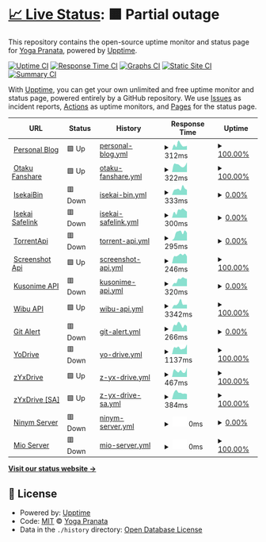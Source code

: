 # [📈 Live Status](https://zYxDevs.github.io/status): <!--live status--> **🟧 Partial outage**

This repository contains the open-source uptime monitor and status page for [Yoga Pranata](https://www.otakufanshare.eu.org), powered by [Upptime](https://github.com/upptime/upptime).

[![Uptime CI](https://github.com/zYxDevs/status/workflows/Uptime%20CI/badge.svg)](https://github.com/zYxDevs/status/actions?query=workflow%3A%22Uptime+CI%22)
[![Response Time CI](https://github.com/zYxDevs/status/workflows/Response%20Time%20CI/badge.svg)](https://github.com/zYxDevs/status/actions?query=workflow%3A%22Response+Time+CI%22)
[![Graphs CI](https://github.com/zYxDevs/status/workflows/Graphs%20CI/badge.svg)](https://github.com/zYxDevs/status/actions?query=workflow%3A%22Graphs+CI%22)
[![Static Site CI](https://github.com/zYxDevs/status/workflows/Static%20Site%20CI/badge.svg)](https://github.com/zYxDevs/status/actions?query=workflow%3A%22Static+Site+CI%22)
[![Summary CI](https://github.com/zYxDevs/status/workflows/Summary%20CI/badge.svg)](https://github.com/zYxDevs/status/actions?query=workflow%3A%22Summary+CI%22)

With [Upptime](https://upptime.js.org), you can get your own unlimited and free uptime monitor and status page, powered entirely by a GitHub repository. We use [Issues](https://github.com/zYxDevs/status/issues) as incident reports, [Actions](https://github.com/zYxDevs/status/actions) as uptime monitors, and [Pages](https://zYxDevs.github.io/status) for the status page.

<!--start: status pages-->
<!-- This summary is generated by Upptime (https://github.com/upptime/upptime) -->
<!-- Do not edit this manually, your changes will be overwritten -->
<!-- prettier-ignore -->
| URL | Status | History | Response Time | Uptime |
| --- | ------ | ------- | ------------- | ------ |
| <img alt="" src="https://favicons.githubusercontent.com/www.isekai.eu.org" height="13"> [Personal Blog](https://www.isekai.eu.org) | 🟩 Up | [personal-blog.yml](https://github.com/zYxDevs/status/commits/HEAD/history/personal-blog.yml) | <details><summary><img alt="Response time graph" src="./graphs/personal-blog/response-time-week.png" height="20"> 312ms</summary><br><a href="https://status.isekai.eu.org/history/personal-blog"><img alt="Response time 294" src="https://img.shields.io/endpoint?url=https%3A%2F%2Fraw.githubusercontent.com%2FzYxDevs%2Fstatus%2FHEAD%2Fapi%2Fpersonal-blog%2Fresponse-time.json"></a><br><a href="https://status.isekai.eu.org/history/personal-blog"><img alt="24-hour response time 205" src="https://img.shields.io/endpoint?url=https%3A%2F%2Fraw.githubusercontent.com%2FzYxDevs%2Fstatus%2FHEAD%2Fapi%2Fpersonal-blog%2Fresponse-time-day.json"></a><br><a href="https://status.isekai.eu.org/history/personal-blog"><img alt="7-day response time 312" src="https://img.shields.io/endpoint?url=https%3A%2F%2Fraw.githubusercontent.com%2FzYxDevs%2Fstatus%2FHEAD%2Fapi%2Fpersonal-blog%2Fresponse-time-week.json"></a><br><a href="https://status.isekai.eu.org/history/personal-blog"><img alt="30-day response time 291" src="https://img.shields.io/endpoint?url=https%3A%2F%2Fraw.githubusercontent.com%2FzYxDevs%2Fstatus%2FHEAD%2Fapi%2Fpersonal-blog%2Fresponse-time-month.json"></a><br><a href="https://status.isekai.eu.org/history/personal-blog"><img alt="1-year response time 294" src="https://img.shields.io/endpoint?url=https%3A%2F%2Fraw.githubusercontent.com%2FzYxDevs%2Fstatus%2FHEAD%2Fapi%2Fpersonal-blog%2Fresponse-time-year.json"></a></details> | <details><summary><a href="https://status.isekai.eu.org/history/personal-blog">100.00%</a></summary><a href="https://status.isekai.eu.org/history/personal-blog"><img alt="All-time uptime 99.99%" src="https://img.shields.io/endpoint?url=https%3A%2F%2Fraw.githubusercontent.com%2FzYxDevs%2Fstatus%2FHEAD%2Fapi%2Fpersonal-blog%2Fuptime.json"></a><br><a href="https://status.isekai.eu.org/history/personal-blog"><img alt="24-hour uptime 100.00%" src="https://img.shields.io/endpoint?url=https%3A%2F%2Fraw.githubusercontent.com%2FzYxDevs%2Fstatus%2FHEAD%2Fapi%2Fpersonal-blog%2Fuptime-day.json"></a><br><a href="https://status.isekai.eu.org/history/personal-blog"><img alt="7-day uptime 100.00%" src="https://img.shields.io/endpoint?url=https%3A%2F%2Fraw.githubusercontent.com%2FzYxDevs%2Fstatus%2FHEAD%2Fapi%2Fpersonal-blog%2Fuptime-week.json"></a><br><a href="https://status.isekai.eu.org/history/personal-blog"><img alt="30-day uptime 100.00%" src="https://img.shields.io/endpoint?url=https%3A%2F%2Fraw.githubusercontent.com%2FzYxDevs%2Fstatus%2FHEAD%2Fapi%2Fpersonal-blog%2Fuptime-month.json"></a><br><a href="https://status.isekai.eu.org/history/personal-blog"><img alt="1-year uptime 99.99%" src="https://img.shields.io/endpoint?url=https%3A%2F%2Fraw.githubusercontent.com%2FzYxDevs%2Fstatus%2FHEAD%2Fapi%2Fpersonal-blog%2Fuptime-year.json"></a></details>
| <img alt="" src="https://favicons.githubusercontent.com/www.otakufanshare.eu.org" height="13"> [Otaku Fanshare](https://www.otakufanshare.eu.org) | 🟩 Up | [otaku-fanshare.yml](https://github.com/zYxDevs/status/commits/HEAD/history/otaku-fanshare.yml) | <details><summary><img alt="Response time graph" src="./graphs/otaku-fanshare/response-time-week.png" height="20"> 322ms</summary><br><a href="https://status.isekai.eu.org/history/otaku-fanshare"><img alt="Response time 333" src="https://img.shields.io/endpoint?url=https%3A%2F%2Fraw.githubusercontent.com%2FzYxDevs%2Fstatus%2FHEAD%2Fapi%2Fotaku-fanshare%2Fresponse-time.json"></a><br><a href="https://status.isekai.eu.org/history/otaku-fanshare"><img alt="24-hour response time 393" src="https://img.shields.io/endpoint?url=https%3A%2F%2Fraw.githubusercontent.com%2FzYxDevs%2Fstatus%2FHEAD%2Fapi%2Fotaku-fanshare%2Fresponse-time-day.json"></a><br><a href="https://status.isekai.eu.org/history/otaku-fanshare"><img alt="7-day response time 322" src="https://img.shields.io/endpoint?url=https%3A%2F%2Fraw.githubusercontent.com%2FzYxDevs%2Fstatus%2FHEAD%2Fapi%2Fotaku-fanshare%2Fresponse-time-week.json"></a><br><a href="https://status.isekai.eu.org/history/otaku-fanshare"><img alt="30-day response time 331" src="https://img.shields.io/endpoint?url=https%3A%2F%2Fraw.githubusercontent.com%2FzYxDevs%2Fstatus%2FHEAD%2Fapi%2Fotaku-fanshare%2Fresponse-time-month.json"></a><br><a href="https://status.isekai.eu.org/history/otaku-fanshare"><img alt="1-year response time 333" src="https://img.shields.io/endpoint?url=https%3A%2F%2Fraw.githubusercontent.com%2FzYxDevs%2Fstatus%2FHEAD%2Fapi%2Fotaku-fanshare%2Fresponse-time-year.json"></a></details> | <details><summary><a href="https://status.isekai.eu.org/history/otaku-fanshare">100.00%</a></summary><a href="https://status.isekai.eu.org/history/otaku-fanshare"><img alt="All-time uptime 99.98%" src="https://img.shields.io/endpoint?url=https%3A%2F%2Fraw.githubusercontent.com%2FzYxDevs%2Fstatus%2FHEAD%2Fapi%2Fotaku-fanshare%2Fuptime.json"></a><br><a href="https://status.isekai.eu.org/history/otaku-fanshare"><img alt="24-hour uptime 100.00%" src="https://img.shields.io/endpoint?url=https%3A%2F%2Fraw.githubusercontent.com%2FzYxDevs%2Fstatus%2FHEAD%2Fapi%2Fotaku-fanshare%2Fuptime-day.json"></a><br><a href="https://status.isekai.eu.org/history/otaku-fanshare"><img alt="7-day uptime 100.00%" src="https://img.shields.io/endpoint?url=https%3A%2F%2Fraw.githubusercontent.com%2FzYxDevs%2Fstatus%2FHEAD%2Fapi%2Fotaku-fanshare%2Fuptime-week.json"></a><br><a href="https://status.isekai.eu.org/history/otaku-fanshare"><img alt="30-day uptime 100.00%" src="https://img.shields.io/endpoint?url=https%3A%2F%2Fraw.githubusercontent.com%2FzYxDevs%2Fstatus%2FHEAD%2Fapi%2Fotaku-fanshare%2Fuptime-month.json"></a><br><a href="https://status.isekai.eu.org/history/otaku-fanshare"><img alt="1-year uptime 99.98%" src="https://img.shields.io/endpoint?url=https%3A%2F%2Fraw.githubusercontent.com%2FzYxDevs%2Fstatus%2FHEAD%2Fapi%2Fotaku-fanshare%2Fuptime-year.json"></a></details>
| <img alt="" src="https://favicons.githubusercontent.com/paste.isekai.eu.org" height="13"> [IsekaiBin](https://paste.isekai.eu.org) | 🟥 Down | [isekai-bin.yml](https://github.com/zYxDevs/status/commits/HEAD/history/isekai-bin.yml) | <details><summary><img alt="Response time graph" src="./graphs/isekai-bin/response-time-week.png" height="20"> 333ms</summary><br><a href="https://status.isekai.eu.org/history/isekai-bin"><img alt="Response time 499" src="https://img.shields.io/endpoint?url=https%3A%2F%2Fraw.githubusercontent.com%2FzYxDevs%2Fstatus%2FHEAD%2Fapi%2Fisekai-bin%2Fresponse-time.json"></a><br><a href="https://status.isekai.eu.org/history/isekai-bin"><img alt="24-hour response time 477" src="https://img.shields.io/endpoint?url=https%3A%2F%2Fraw.githubusercontent.com%2FzYxDevs%2Fstatus%2FHEAD%2Fapi%2Fisekai-bin%2Fresponse-time-day.json"></a><br><a href="https://status.isekai.eu.org/history/isekai-bin"><img alt="7-day response time 333" src="https://img.shields.io/endpoint?url=https%3A%2F%2Fraw.githubusercontent.com%2FzYxDevs%2Fstatus%2FHEAD%2Fapi%2Fisekai-bin%2Fresponse-time-week.json"></a><br><a href="https://status.isekai.eu.org/history/isekai-bin"><img alt="30-day response time 486" src="https://img.shields.io/endpoint?url=https%3A%2F%2Fraw.githubusercontent.com%2FzYxDevs%2Fstatus%2FHEAD%2Fapi%2Fisekai-bin%2Fresponse-time-month.json"></a><br><a href="https://status.isekai.eu.org/history/isekai-bin"><img alt="1-year response time 499" src="https://img.shields.io/endpoint?url=https%3A%2F%2Fraw.githubusercontent.com%2FzYxDevs%2Fstatus%2FHEAD%2Fapi%2Fisekai-bin%2Fresponse-time-year.json"></a></details> | <details><summary><a href="https://status.isekai.eu.org/history/isekai-bin">0.00%</a></summary><a href="https://status.isekai.eu.org/history/isekai-bin"><img alt="All-time uptime 88.94%" src="https://img.shields.io/endpoint?url=https%3A%2F%2Fraw.githubusercontent.com%2FzYxDevs%2Fstatus%2FHEAD%2Fapi%2Fisekai-bin%2Fuptime.json"></a><br><a href="https://status.isekai.eu.org/history/isekai-bin"><img alt="24-hour uptime 0.00%" src="https://img.shields.io/endpoint?url=https%3A%2F%2Fraw.githubusercontent.com%2FzYxDevs%2Fstatus%2FHEAD%2Fapi%2Fisekai-bin%2Fuptime-day.json"></a><br><a href="https://status.isekai.eu.org/history/isekai-bin"><img alt="7-day uptime 0.00%" src="https://img.shields.io/endpoint?url=https%3A%2F%2Fraw.githubusercontent.com%2FzYxDevs%2Fstatus%2FHEAD%2Fapi%2Fisekai-bin%2Fuptime-week.json"></a><br><a href="https://status.isekai.eu.org/history/isekai-bin"><img alt="30-day uptime 60.94%" src="https://img.shields.io/endpoint?url=https%3A%2F%2Fraw.githubusercontent.com%2FzYxDevs%2Fstatus%2FHEAD%2Fapi%2Fisekai-bin%2Fuptime-month.json"></a><br><a href="https://status.isekai.eu.org/history/isekai-bin"><img alt="1-year uptime 88.94%" src="https://img.shields.io/endpoint?url=https%3A%2F%2Fraw.githubusercontent.com%2FzYxDevs%2Fstatus%2FHEAD%2Fapi%2Fisekai-bin%2Fuptime-year.json"></a></details>
| <img alt="" src="https://favicons.githubusercontent.com/safe.isekai.eu.org" height="13"> [Isekai Safelink](https://safe.isekai.eu.org) | 🟥 Down | [isekai-safelink.yml](https://github.com/zYxDevs/status/commits/HEAD/history/isekai-safelink.yml) | <details><summary><img alt="Response time graph" src="./graphs/isekai-safelink/response-time-week.png" height="20"> 300ms</summary><br><a href="https://status.isekai.eu.org/history/isekai-safelink"><img alt="Response time 571" src="https://img.shields.io/endpoint?url=https%3A%2F%2Fraw.githubusercontent.com%2FzYxDevs%2Fstatus%2FHEAD%2Fapi%2Fisekai-safelink%2Fresponse-time.json"></a><br><a href="https://status.isekai.eu.org/history/isekai-safelink"><img alt="24-hour response time 425" src="https://img.shields.io/endpoint?url=https%3A%2F%2Fraw.githubusercontent.com%2FzYxDevs%2Fstatus%2FHEAD%2Fapi%2Fisekai-safelink%2Fresponse-time-day.json"></a><br><a href="https://status.isekai.eu.org/history/isekai-safelink"><img alt="7-day response time 300" src="https://img.shields.io/endpoint?url=https%3A%2F%2Fraw.githubusercontent.com%2FzYxDevs%2Fstatus%2FHEAD%2Fapi%2Fisekai-safelink%2Fresponse-time-week.json"></a><br><a href="https://status.isekai.eu.org/history/isekai-safelink"><img alt="30-day response time 466" src="https://img.shields.io/endpoint?url=https%3A%2F%2Fraw.githubusercontent.com%2FzYxDevs%2Fstatus%2FHEAD%2Fapi%2Fisekai-safelink%2Fresponse-time-month.json"></a><br><a href="https://status.isekai.eu.org/history/isekai-safelink"><img alt="1-year response time 571" src="https://img.shields.io/endpoint?url=https%3A%2F%2Fraw.githubusercontent.com%2FzYxDevs%2Fstatus%2FHEAD%2Fapi%2Fisekai-safelink%2Fresponse-time-year.json"></a></details> | <details><summary><a href="https://status.isekai.eu.org/history/isekai-safelink">0.00%</a></summary><a href="https://status.isekai.eu.org/history/isekai-safelink"><img alt="All-time uptime 89.69%" src="https://img.shields.io/endpoint?url=https%3A%2F%2Fraw.githubusercontent.com%2FzYxDevs%2Fstatus%2FHEAD%2Fapi%2Fisekai-safelink%2Fuptime.json"></a><br><a href="https://status.isekai.eu.org/history/isekai-safelink"><img alt="24-hour uptime 0.00%" src="https://img.shields.io/endpoint?url=https%3A%2F%2Fraw.githubusercontent.com%2FzYxDevs%2Fstatus%2FHEAD%2Fapi%2Fisekai-safelink%2Fuptime-day.json"></a><br><a href="https://status.isekai.eu.org/history/isekai-safelink"><img alt="7-day uptime 0.00%" src="https://img.shields.io/endpoint?url=https%3A%2F%2Fraw.githubusercontent.com%2FzYxDevs%2Fstatus%2FHEAD%2Fapi%2Fisekai-safelink%2Fuptime-week.json"></a><br><a href="https://status.isekai.eu.org/history/isekai-safelink"><img alt="30-day uptime 60.94%" src="https://img.shields.io/endpoint?url=https%3A%2F%2Fraw.githubusercontent.com%2FzYxDevs%2Fstatus%2FHEAD%2Fapi%2Fisekai-safelink%2Fuptime-month.json"></a><br><a href="https://status.isekai.eu.org/history/isekai-safelink"><img alt="1-year uptime 89.69%" src="https://img.shields.io/endpoint?url=https%3A%2F%2Fraw.githubusercontent.com%2FzYxDevs%2Fstatus%2FHEAD%2Fapi%2Fisekai-safelink%2Fuptime-year.json"></a></details>
| <img alt="" src="https://favicons.githubusercontent.com/torapi.isekai.eu.org" height="13"> [TorrentApi](https://torapi.isekai.eu.org) | 🟥 Down | [torrent-api.yml](https://github.com/zYxDevs/status/commits/HEAD/history/torrent-api.yml) | <details><summary><img alt="Response time graph" src="./graphs/torrent-api/response-time-week.png" height="20"> 295ms</summary><br><a href="https://status.isekai.eu.org/history/torrent-api"><img alt="Response time 1490" src="https://img.shields.io/endpoint?url=https%3A%2F%2Fraw.githubusercontent.com%2FzYxDevs%2Fstatus%2FHEAD%2Fapi%2Ftorrent-api%2Fresponse-time.json"></a><br><a href="https://status.isekai.eu.org/history/torrent-api"><img alt="24-hour response time 266" src="https://img.shields.io/endpoint?url=https%3A%2F%2Fraw.githubusercontent.com%2FzYxDevs%2Fstatus%2FHEAD%2Fapi%2Ftorrent-api%2Fresponse-time-day.json"></a><br><a href="https://status.isekai.eu.org/history/torrent-api"><img alt="7-day response time 295" src="https://img.shields.io/endpoint?url=https%3A%2F%2Fraw.githubusercontent.com%2FzYxDevs%2Fstatus%2FHEAD%2Fapi%2Ftorrent-api%2Fresponse-time-week.json"></a><br><a href="https://status.isekai.eu.org/history/torrent-api"><img alt="30-day response time 1220" src="https://img.shields.io/endpoint?url=https%3A%2F%2Fraw.githubusercontent.com%2FzYxDevs%2Fstatus%2FHEAD%2Fapi%2Ftorrent-api%2Fresponse-time-month.json"></a><br><a href="https://status.isekai.eu.org/history/torrent-api"><img alt="1-year response time 1490" src="https://img.shields.io/endpoint?url=https%3A%2F%2Fraw.githubusercontent.com%2FzYxDevs%2Fstatus%2FHEAD%2Fapi%2Ftorrent-api%2Fresponse-time-year.json"></a></details> | <details><summary><a href="https://status.isekai.eu.org/history/torrent-api">0.00%</a></summary><a href="https://status.isekai.eu.org/history/torrent-api"><img alt="All-time uptime 88.79%" src="https://img.shields.io/endpoint?url=https%3A%2F%2Fraw.githubusercontent.com%2FzYxDevs%2Fstatus%2FHEAD%2Fapi%2Ftorrent-api%2Fuptime.json"></a><br><a href="https://status.isekai.eu.org/history/torrent-api"><img alt="24-hour uptime 0.00%" src="https://img.shields.io/endpoint?url=https%3A%2F%2Fraw.githubusercontent.com%2FzYxDevs%2Fstatus%2FHEAD%2Fapi%2Ftorrent-api%2Fuptime-day.json"></a><br><a href="https://status.isekai.eu.org/history/torrent-api"><img alt="7-day uptime 0.00%" src="https://img.shields.io/endpoint?url=https%3A%2F%2Fraw.githubusercontent.com%2FzYxDevs%2Fstatus%2FHEAD%2Fapi%2Ftorrent-api%2Fuptime-week.json"></a><br><a href="https://status.isekai.eu.org/history/torrent-api"><img alt="30-day uptime 60.90%" src="https://img.shields.io/endpoint?url=https%3A%2F%2Fraw.githubusercontent.com%2FzYxDevs%2Fstatus%2FHEAD%2Fapi%2Ftorrent-api%2Fuptime-month.json"></a><br><a href="https://status.isekai.eu.org/history/torrent-api"><img alt="1-year uptime 88.79%" src="https://img.shields.io/endpoint?url=https%3A%2F%2Fraw.githubusercontent.com%2FzYxDevs%2Fstatus%2FHEAD%2Fapi%2Ftorrent-api%2Fuptime-year.json"></a></details>
| <img alt="" src="https://favicons.githubusercontent.com/webshot.otakufanshare.eu.org" height="13"> [Screenshot Api](https://webshot.otakufanshare.eu.org) | 🟩 Up | [screenshot-api.yml](https://github.com/zYxDevs/status/commits/HEAD/history/screenshot-api.yml) | <details><summary><img alt="Response time graph" src="./graphs/screenshot-api/response-time-week.png" height="20"> 246ms</summary><br><a href="https://status.isekai.eu.org/history/screenshot-api"><img alt="Response time 254" src="https://img.shields.io/endpoint?url=https%3A%2F%2Fraw.githubusercontent.com%2FzYxDevs%2Fstatus%2FHEAD%2Fapi%2Fscreenshot-api%2Fresponse-time.json"></a><br><a href="https://status.isekai.eu.org/history/screenshot-api"><img alt="24-hour response time 241" src="https://img.shields.io/endpoint?url=https%3A%2F%2Fraw.githubusercontent.com%2FzYxDevs%2Fstatus%2FHEAD%2Fapi%2Fscreenshot-api%2Fresponse-time-day.json"></a><br><a href="https://status.isekai.eu.org/history/screenshot-api"><img alt="7-day response time 246" src="https://img.shields.io/endpoint?url=https%3A%2F%2Fraw.githubusercontent.com%2FzYxDevs%2Fstatus%2FHEAD%2Fapi%2Fscreenshot-api%2Fresponse-time-week.json"></a><br><a href="https://status.isekai.eu.org/history/screenshot-api"><img alt="30-day response time 325" src="https://img.shields.io/endpoint?url=https%3A%2F%2Fraw.githubusercontent.com%2FzYxDevs%2Fstatus%2FHEAD%2Fapi%2Fscreenshot-api%2Fresponse-time-month.json"></a><br><a href="https://status.isekai.eu.org/history/screenshot-api"><img alt="1-year response time 254" src="https://img.shields.io/endpoint?url=https%3A%2F%2Fraw.githubusercontent.com%2FzYxDevs%2Fstatus%2FHEAD%2Fapi%2Fscreenshot-api%2Fresponse-time-year.json"></a></details> | <details><summary><a href="https://status.isekai.eu.org/history/screenshot-api">100.00%</a></summary><a href="https://status.isekai.eu.org/history/screenshot-api"><img alt="All-time uptime 99.99%" src="https://img.shields.io/endpoint?url=https%3A%2F%2Fraw.githubusercontent.com%2FzYxDevs%2Fstatus%2FHEAD%2Fapi%2Fscreenshot-api%2Fuptime.json"></a><br><a href="https://status.isekai.eu.org/history/screenshot-api"><img alt="24-hour uptime 100.00%" src="https://img.shields.io/endpoint?url=https%3A%2F%2Fraw.githubusercontent.com%2FzYxDevs%2Fstatus%2FHEAD%2Fapi%2Fscreenshot-api%2Fuptime-day.json"></a><br><a href="https://status.isekai.eu.org/history/screenshot-api"><img alt="7-day uptime 100.00%" src="https://img.shields.io/endpoint?url=https%3A%2F%2Fraw.githubusercontent.com%2FzYxDevs%2Fstatus%2FHEAD%2Fapi%2Fscreenshot-api%2Fuptime-week.json"></a><br><a href="https://status.isekai.eu.org/history/screenshot-api"><img alt="30-day uptime 100.00%" src="https://img.shields.io/endpoint?url=https%3A%2F%2Fraw.githubusercontent.com%2FzYxDevs%2Fstatus%2FHEAD%2Fapi%2Fscreenshot-api%2Fuptime-month.json"></a><br><a href="https://status.isekai.eu.org/history/screenshot-api"><img alt="1-year uptime 99.99%" src="https://img.shields.io/endpoint?url=https%3A%2F%2Fraw.githubusercontent.com%2FzYxDevs%2Fstatus%2FHEAD%2Fapi%2Fscreenshot-api%2Fuptime-year.json"></a></details>
| <img alt="" src="https://favicons.githubusercontent.com/kuso.otakufanshare.eu.org" height="13"> [Kusonime API](https://kuso.otakufanshare.eu.org/api) | 🟥 Down | [kusonime-api.yml](https://github.com/zYxDevs/status/commits/HEAD/history/kusonime-api.yml) | <details><summary><img alt="Response time graph" src="./graphs/kusonime-api/response-time-week.png" height="20"> 320ms</summary><br><a href="https://status.isekai.eu.org/history/kusonime-api"><img alt="Response time 1103" src="https://img.shields.io/endpoint?url=https%3A%2F%2Fraw.githubusercontent.com%2FzYxDevs%2Fstatus%2FHEAD%2Fapi%2Fkusonime-api%2Fresponse-time.json"></a><br><a href="https://status.isekai.eu.org/history/kusonime-api"><img alt="24-hour response time 579" src="https://img.shields.io/endpoint?url=https%3A%2F%2Fraw.githubusercontent.com%2FzYxDevs%2Fstatus%2FHEAD%2Fapi%2Fkusonime-api%2Fresponse-time-day.json"></a><br><a href="https://status.isekai.eu.org/history/kusonime-api"><img alt="7-day response time 320" src="https://img.shields.io/endpoint?url=https%3A%2F%2Fraw.githubusercontent.com%2FzYxDevs%2Fstatus%2FHEAD%2Fapi%2Fkusonime-api%2Fresponse-time-week.json"></a><br><a href="https://status.isekai.eu.org/history/kusonime-api"><img alt="30-day response time 867" src="https://img.shields.io/endpoint?url=https%3A%2F%2Fraw.githubusercontent.com%2FzYxDevs%2Fstatus%2FHEAD%2Fapi%2Fkusonime-api%2Fresponse-time-month.json"></a><br><a href="https://status.isekai.eu.org/history/kusonime-api"><img alt="1-year response time 1103" src="https://img.shields.io/endpoint?url=https%3A%2F%2Fraw.githubusercontent.com%2FzYxDevs%2Fstatus%2FHEAD%2Fapi%2Fkusonime-api%2Fresponse-time-year.json"></a></details> | <details><summary><a href="https://status.isekai.eu.org/history/kusonime-api">0.00%</a></summary><a href="https://status.isekai.eu.org/history/kusonime-api"><img alt="All-time uptime 86.84%" src="https://img.shields.io/endpoint?url=https%3A%2F%2Fraw.githubusercontent.com%2FzYxDevs%2Fstatus%2FHEAD%2Fapi%2Fkusonime-api%2Fuptime.json"></a><br><a href="https://status.isekai.eu.org/history/kusonime-api"><img alt="24-hour uptime 0.00%" src="https://img.shields.io/endpoint?url=https%3A%2F%2Fraw.githubusercontent.com%2FzYxDevs%2Fstatus%2FHEAD%2Fapi%2Fkusonime-api%2Fuptime-day.json"></a><br><a href="https://status.isekai.eu.org/history/kusonime-api"><img alt="7-day uptime 0.00%" src="https://img.shields.io/endpoint?url=https%3A%2F%2Fraw.githubusercontent.com%2FzYxDevs%2Fstatus%2FHEAD%2Fapi%2Fkusonime-api%2Fuptime-week.json"></a><br><a href="https://status.isekai.eu.org/history/kusonime-api"><img alt="30-day uptime 60.94%" src="https://img.shields.io/endpoint?url=https%3A%2F%2Fraw.githubusercontent.com%2FzYxDevs%2Fstatus%2FHEAD%2Fapi%2Fkusonime-api%2Fuptime-month.json"></a><br><a href="https://status.isekai.eu.org/history/kusonime-api"><img alt="1-year uptime 86.84%" src="https://img.shields.io/endpoint?url=https%3A%2F%2Fraw.githubusercontent.com%2FzYxDevs%2Fstatus%2FHEAD%2Fapi%2Fkusonime-api%2Fuptime-year.json"></a></details>
| <img alt="" src="https://favicons.githubusercontent.com/wibu-api.vercel.app" height="13"> [Wibu API](https://wibu-api.vercel.app/docs) | 🟩 Up | [wibu-api.yml](https://github.com/zYxDevs/status/commits/HEAD/history/wibu-api.yml) | <details><summary><img alt="Response time graph" src="./graphs/wibu-api/response-time-week.png" height="20"> 3342ms</summary><br><a href="https://status.isekai.eu.org/history/wibu-api"><img alt="Response time 2569" src="https://img.shields.io/endpoint?url=https%3A%2F%2Fraw.githubusercontent.com%2FzYxDevs%2Fstatus%2FHEAD%2Fapi%2Fwibu-api%2Fresponse-time.json"></a><br><a href="https://status.isekai.eu.org/history/wibu-api"><img alt="24-hour response time 2725" src="https://img.shields.io/endpoint?url=https%3A%2F%2Fraw.githubusercontent.com%2FzYxDevs%2Fstatus%2FHEAD%2Fapi%2Fwibu-api%2Fresponse-time-day.json"></a><br><a href="https://status.isekai.eu.org/history/wibu-api"><img alt="7-day response time 3342" src="https://img.shields.io/endpoint?url=https%3A%2F%2Fraw.githubusercontent.com%2FzYxDevs%2Fstatus%2FHEAD%2Fapi%2Fwibu-api%2Fresponse-time-week.json"></a><br><a href="https://status.isekai.eu.org/history/wibu-api"><img alt="30-day response time 2509" src="https://img.shields.io/endpoint?url=https%3A%2F%2Fraw.githubusercontent.com%2FzYxDevs%2Fstatus%2FHEAD%2Fapi%2Fwibu-api%2Fresponse-time-month.json"></a><br><a href="https://status.isekai.eu.org/history/wibu-api"><img alt="1-year response time 2569" src="https://img.shields.io/endpoint?url=https%3A%2F%2Fraw.githubusercontent.com%2FzYxDevs%2Fstatus%2FHEAD%2Fapi%2Fwibu-api%2Fresponse-time-year.json"></a></details> | <details><summary><a href="https://status.isekai.eu.org/history/wibu-api">100.00%</a></summary><a href="https://status.isekai.eu.org/history/wibu-api"><img alt="All-time uptime 100.00%" src="https://img.shields.io/endpoint?url=https%3A%2F%2Fraw.githubusercontent.com%2FzYxDevs%2Fstatus%2FHEAD%2Fapi%2Fwibu-api%2Fuptime.json"></a><br><a href="https://status.isekai.eu.org/history/wibu-api"><img alt="24-hour uptime 100.00%" src="https://img.shields.io/endpoint?url=https%3A%2F%2Fraw.githubusercontent.com%2FzYxDevs%2Fstatus%2FHEAD%2Fapi%2Fwibu-api%2Fuptime-day.json"></a><br><a href="https://status.isekai.eu.org/history/wibu-api"><img alt="7-day uptime 100.00%" src="https://img.shields.io/endpoint?url=https%3A%2F%2Fraw.githubusercontent.com%2FzYxDevs%2Fstatus%2FHEAD%2Fapi%2Fwibu-api%2Fuptime-week.json"></a><br><a href="https://status.isekai.eu.org/history/wibu-api"><img alt="30-day uptime 100.00%" src="https://img.shields.io/endpoint?url=https%3A%2F%2Fraw.githubusercontent.com%2FzYxDevs%2Fstatus%2FHEAD%2Fapi%2Fwibu-api%2Fuptime-month.json"></a><br><a href="https://status.isekai.eu.org/history/wibu-api"><img alt="1-year uptime 100.00%" src="https://img.shields.io/endpoint?url=https%3A%2F%2Fraw.githubusercontent.com%2FzYxDevs%2Fstatus%2FHEAD%2Fapi%2Fwibu-api%2Fuptime-year.json"></a></details>
| <img alt="" src="https://favicons.githubusercontent.com/galert.isekai.eu.org" height="13"> [Git Alert](http://galert.isekai.eu.org) | 🟥 Down | [git-alert.yml](https://github.com/zYxDevs/status/commits/HEAD/history/git-alert.yml) | <details><summary><img alt="Response time graph" src="./graphs/git-alert/response-time-week.png" height="20"> 266ms</summary><br><a href="https://status.isekai.eu.org/history/git-alert"><img alt="Response time 428" src="https://img.shields.io/endpoint?url=https%3A%2F%2Fraw.githubusercontent.com%2FzYxDevs%2Fstatus%2FHEAD%2Fapi%2Fgit-alert%2Fresponse-time.json"></a><br><a href="https://status.isekai.eu.org/history/git-alert"><img alt="24-hour response time 172" src="https://img.shields.io/endpoint?url=https%3A%2F%2Fraw.githubusercontent.com%2FzYxDevs%2Fstatus%2FHEAD%2Fapi%2Fgit-alert%2Fresponse-time-day.json"></a><br><a href="https://status.isekai.eu.org/history/git-alert"><img alt="7-day response time 266" src="https://img.shields.io/endpoint?url=https%3A%2F%2Fraw.githubusercontent.com%2FzYxDevs%2Fstatus%2FHEAD%2Fapi%2Fgit-alert%2Fresponse-time-week.json"></a><br><a href="https://status.isekai.eu.org/history/git-alert"><img alt="30-day response time 374" src="https://img.shields.io/endpoint?url=https%3A%2F%2Fraw.githubusercontent.com%2FzYxDevs%2Fstatus%2FHEAD%2Fapi%2Fgit-alert%2Fresponse-time-month.json"></a><br><a href="https://status.isekai.eu.org/history/git-alert"><img alt="1-year response time 428" src="https://img.shields.io/endpoint?url=https%3A%2F%2Fraw.githubusercontent.com%2FzYxDevs%2Fstatus%2FHEAD%2Fapi%2Fgit-alert%2Fresponse-time-year.json"></a></details> | <details><summary><a href="https://status.isekai.eu.org/history/git-alert">0.00%</a></summary><a href="https://status.isekai.eu.org/history/git-alert"><img alt="All-time uptime 15.28%" src="https://img.shields.io/endpoint?url=https%3A%2F%2Fraw.githubusercontent.com%2FzYxDevs%2Fstatus%2FHEAD%2Fapi%2Fgit-alert%2Fuptime.json"></a><br><a href="https://status.isekai.eu.org/history/git-alert"><img alt="24-hour uptime 0.00%" src="https://img.shields.io/endpoint?url=https%3A%2F%2Fraw.githubusercontent.com%2FzYxDevs%2Fstatus%2FHEAD%2Fapi%2Fgit-alert%2Fuptime-day.json"></a><br><a href="https://status.isekai.eu.org/history/git-alert"><img alt="7-day uptime 0.00%" src="https://img.shields.io/endpoint?url=https%3A%2F%2Fraw.githubusercontent.com%2FzYxDevs%2Fstatus%2FHEAD%2Fapi%2Fgit-alert%2Fuptime-week.json"></a><br><a href="https://status.isekai.eu.org/history/git-alert"><img alt="30-day uptime 1.38%" src="https://img.shields.io/endpoint?url=https%3A%2F%2Fraw.githubusercontent.com%2FzYxDevs%2Fstatus%2FHEAD%2Fapi%2Fgit-alert%2Fuptime-month.json"></a><br><a href="https://status.isekai.eu.org/history/git-alert"><img alt="1-year uptime 15.28%" src="https://img.shields.io/endpoint?url=https%3A%2F%2Fraw.githubusercontent.com%2FzYxDevs%2Fstatus%2FHEAD%2Fapi%2Fgit-alert%2Fuptime-year.json"></a></details>
| <img alt="" src="https://favicons.githubusercontent.com/yodrive.eu.org" height="13"> [YoDrive](https://yodrive.eu.org) | 🟥 Down | [yo-drive.yml](https://github.com/zYxDevs/status/commits/HEAD/history/yo-drive.yml) | <details><summary><img alt="Response time graph" src="./graphs/yo-drive/response-time-week.png" height="20"> 1137ms</summary><br><a href="https://status.isekai.eu.org/history/yo-drive"><img alt="Response time 587" src="https://img.shields.io/endpoint?url=https%3A%2F%2Fraw.githubusercontent.com%2FzYxDevs%2Fstatus%2FHEAD%2Fapi%2Fyo-drive%2Fresponse-time.json"></a><br><a href="https://status.isekai.eu.org/history/yo-drive"><img alt="24-hour response time 4462" src="https://img.shields.io/endpoint?url=https%3A%2F%2Fraw.githubusercontent.com%2FzYxDevs%2Fstatus%2FHEAD%2Fapi%2Fyo-drive%2Fresponse-time-day.json"></a><br><a href="https://status.isekai.eu.org/history/yo-drive"><img alt="7-day response time 1137" src="https://img.shields.io/endpoint?url=https%3A%2F%2Fraw.githubusercontent.com%2FzYxDevs%2Fstatus%2FHEAD%2Fapi%2Fyo-drive%2Fresponse-time-week.json"></a><br><a href="https://status.isekai.eu.org/history/yo-drive"><img alt="30-day response time 669" src="https://img.shields.io/endpoint?url=https%3A%2F%2Fraw.githubusercontent.com%2FzYxDevs%2Fstatus%2FHEAD%2Fapi%2Fyo-drive%2Fresponse-time-month.json"></a><br><a href="https://status.isekai.eu.org/history/yo-drive"><img alt="1-year response time 587" src="https://img.shields.io/endpoint?url=https%3A%2F%2Fraw.githubusercontent.com%2FzYxDevs%2Fstatus%2FHEAD%2Fapi%2Fyo-drive%2Fresponse-time-year.json"></a></details> | <details><summary><a href="https://status.isekai.eu.org/history/yo-drive">100.00%</a></summary><a href="https://status.isekai.eu.org/history/yo-drive"><img alt="All-time uptime 100.00%" src="https://img.shields.io/endpoint?url=https%3A%2F%2Fraw.githubusercontent.com%2FzYxDevs%2Fstatus%2FHEAD%2Fapi%2Fyo-drive%2Fuptime.json"></a><br><a href="https://status.isekai.eu.org/history/yo-drive"><img alt="24-hour uptime 100.00%" src="https://img.shields.io/endpoint?url=https%3A%2F%2Fraw.githubusercontent.com%2FzYxDevs%2Fstatus%2FHEAD%2Fapi%2Fyo-drive%2Fuptime-day.json"></a><br><a href="https://status.isekai.eu.org/history/yo-drive"><img alt="7-day uptime 100.00%" src="https://img.shields.io/endpoint?url=https%3A%2F%2Fraw.githubusercontent.com%2FzYxDevs%2Fstatus%2FHEAD%2Fapi%2Fyo-drive%2Fuptime-week.json"></a><br><a href="https://status.isekai.eu.org/history/yo-drive"><img alt="30-day uptime 100.00%" src="https://img.shields.io/endpoint?url=https%3A%2F%2Fraw.githubusercontent.com%2FzYxDevs%2Fstatus%2FHEAD%2Fapi%2Fyo-drive%2Fuptime-month.json"></a><br><a href="https://status.isekai.eu.org/history/yo-drive"><img alt="1-year uptime 100.00%" src="https://img.shields.io/endpoint?url=https%3A%2F%2Fraw.githubusercontent.com%2FzYxDevs%2Fstatus%2FHEAD%2Fapi%2Fyo-drive%2Fuptime-year.json"></a></details>
| <img alt="" src="https://favicons.githubusercontent.com/zyxdrive.eu.org" height="13"> [zYxDrive](https://zyxdrive.eu.org) | 🟩 Up | [z-yx-drive.yml](https://github.com/zYxDevs/status/commits/HEAD/history/z-yx-drive.yml) | <details><summary><img alt="Response time graph" src="./graphs/z-yx-drive/response-time-week.png" height="20"> 467ms</summary><br><a href="https://status.isekai.eu.org/history/z-yx-drive"><img alt="Response time 420" src="https://img.shields.io/endpoint?url=https%3A%2F%2Fraw.githubusercontent.com%2FzYxDevs%2Fstatus%2FHEAD%2Fapi%2Fz-yx-drive%2Fresponse-time.json"></a><br><a href="https://status.isekai.eu.org/history/z-yx-drive"><img alt="24-hour response time 512" src="https://img.shields.io/endpoint?url=https%3A%2F%2Fraw.githubusercontent.com%2FzYxDevs%2Fstatus%2FHEAD%2Fapi%2Fz-yx-drive%2Fresponse-time-day.json"></a><br><a href="https://status.isekai.eu.org/history/z-yx-drive"><img alt="7-day response time 467" src="https://img.shields.io/endpoint?url=https%3A%2F%2Fraw.githubusercontent.com%2FzYxDevs%2Fstatus%2FHEAD%2Fapi%2Fz-yx-drive%2Fresponse-time-week.json"></a><br><a href="https://status.isekai.eu.org/history/z-yx-drive"><img alt="30-day response time 447" src="https://img.shields.io/endpoint?url=https%3A%2F%2Fraw.githubusercontent.com%2FzYxDevs%2Fstatus%2FHEAD%2Fapi%2Fz-yx-drive%2Fresponse-time-month.json"></a><br><a href="https://status.isekai.eu.org/history/z-yx-drive"><img alt="1-year response time 420" src="https://img.shields.io/endpoint?url=https%3A%2F%2Fraw.githubusercontent.com%2FzYxDevs%2Fstatus%2FHEAD%2Fapi%2Fz-yx-drive%2Fresponse-time-year.json"></a></details> | <details><summary><a href="https://status.isekai.eu.org/history/z-yx-drive">100.00%</a></summary><a href="https://status.isekai.eu.org/history/z-yx-drive"><img alt="All-time uptime 99.90%" src="https://img.shields.io/endpoint?url=https%3A%2F%2Fraw.githubusercontent.com%2FzYxDevs%2Fstatus%2FHEAD%2Fapi%2Fz-yx-drive%2Fuptime.json"></a><br><a href="https://status.isekai.eu.org/history/z-yx-drive"><img alt="24-hour uptime 100.00%" src="https://img.shields.io/endpoint?url=https%3A%2F%2Fraw.githubusercontent.com%2FzYxDevs%2Fstatus%2FHEAD%2Fapi%2Fz-yx-drive%2Fuptime-day.json"></a><br><a href="https://status.isekai.eu.org/history/z-yx-drive"><img alt="7-day uptime 100.00%" src="https://img.shields.io/endpoint?url=https%3A%2F%2Fraw.githubusercontent.com%2FzYxDevs%2Fstatus%2FHEAD%2Fapi%2Fz-yx-drive%2Fuptime-week.json"></a><br><a href="https://status.isekai.eu.org/history/z-yx-drive"><img alt="30-day uptime 100.00%" src="https://img.shields.io/endpoint?url=https%3A%2F%2Fraw.githubusercontent.com%2FzYxDevs%2Fstatus%2FHEAD%2Fapi%2Fz-yx-drive%2Fuptime-month.json"></a><br><a href="https://status.isekai.eu.org/history/z-yx-drive"><img alt="1-year uptime 99.90%" src="https://img.shields.io/endpoint?url=https%3A%2F%2Fraw.githubusercontent.com%2FzYxDevs%2Fstatus%2FHEAD%2Fapi%2Fz-yx-drive%2Fuptime-year.json"></a></details>
| <img alt="" src="https://favicons.githubusercontent.com/index.isekai.eu.org" height="13"> [zYxDrive [SA]](https://index.isekai.eu.org) | 🟩 Up | [z-yx-drive-sa.yml](https://github.com/zYxDevs/status/commits/HEAD/history/z-yx-drive-sa.yml) | <details><summary><img alt="Response time graph" src="./graphs/z-yx-drive-sa/response-time-week.png" height="20"> 384ms</summary><br><a href="https://status.isekai.eu.org/history/z-yx-drive-sa"><img alt="Response time 493" src="https://img.shields.io/endpoint?url=https%3A%2F%2Fraw.githubusercontent.com%2FzYxDevs%2Fstatus%2FHEAD%2Fapi%2Fz-yx-drive-sa%2Fresponse-time.json"></a><br><a href="https://status.isekai.eu.org/history/z-yx-drive-sa"><img alt="24-hour response time 391" src="https://img.shields.io/endpoint?url=https%3A%2F%2Fraw.githubusercontent.com%2FzYxDevs%2Fstatus%2FHEAD%2Fapi%2Fz-yx-drive-sa%2Fresponse-time-day.json"></a><br><a href="https://status.isekai.eu.org/history/z-yx-drive-sa"><img alt="7-day response time 384" src="https://img.shields.io/endpoint?url=https%3A%2F%2Fraw.githubusercontent.com%2FzYxDevs%2Fstatus%2FHEAD%2Fapi%2Fz-yx-drive-sa%2Fresponse-time-week.json"></a><br><a href="https://status.isekai.eu.org/history/z-yx-drive-sa"><img alt="30-day response time 356" src="https://img.shields.io/endpoint?url=https%3A%2F%2Fraw.githubusercontent.com%2FzYxDevs%2Fstatus%2FHEAD%2Fapi%2Fz-yx-drive-sa%2Fresponse-time-month.json"></a><br><a href="https://status.isekai.eu.org/history/z-yx-drive-sa"><img alt="1-year response time 493" src="https://img.shields.io/endpoint?url=https%3A%2F%2Fraw.githubusercontent.com%2FzYxDevs%2Fstatus%2FHEAD%2Fapi%2Fz-yx-drive-sa%2Fresponse-time-year.json"></a></details> | <details><summary><a href="https://status.isekai.eu.org/history/z-yx-drive-sa">100.00%</a></summary><a href="https://status.isekai.eu.org/history/z-yx-drive-sa"><img alt="All-time uptime 99.90%" src="https://img.shields.io/endpoint?url=https%3A%2F%2Fraw.githubusercontent.com%2FzYxDevs%2Fstatus%2FHEAD%2Fapi%2Fz-yx-drive-sa%2Fuptime.json"></a><br><a href="https://status.isekai.eu.org/history/z-yx-drive-sa"><img alt="24-hour uptime 100.00%" src="https://img.shields.io/endpoint?url=https%3A%2F%2Fraw.githubusercontent.com%2FzYxDevs%2Fstatus%2FHEAD%2Fapi%2Fz-yx-drive-sa%2Fuptime-day.json"></a><br><a href="https://status.isekai.eu.org/history/z-yx-drive-sa"><img alt="7-day uptime 100.00%" src="https://img.shields.io/endpoint?url=https%3A%2F%2Fraw.githubusercontent.com%2FzYxDevs%2Fstatus%2FHEAD%2Fapi%2Fz-yx-drive-sa%2Fuptime-week.json"></a><br><a href="https://status.isekai.eu.org/history/z-yx-drive-sa"><img alt="30-day uptime 100.00%" src="https://img.shields.io/endpoint?url=https%3A%2F%2Fraw.githubusercontent.com%2FzYxDevs%2Fstatus%2FHEAD%2Fapi%2Fz-yx-drive-sa%2Fuptime-month.json"></a><br><a href="https://status.isekai.eu.org/history/z-yx-drive-sa"><img alt="1-year uptime 99.90%" src="https://img.shields.io/endpoint?url=https%3A%2F%2Fraw.githubusercontent.com%2FzYxDevs%2Fstatus%2FHEAD%2Fapi%2Fz-yx-drive-sa%2Fuptime-year.json"></a></details>
| <img alt="" src="https://favicons.githubusercontent.com/null" height="13"> [Ninym Server](18.198.138.41) | 🟥 Down | [ninym-server.yml](https://github.com/zYxDevs/status/commits/HEAD/history/ninym-server.yml) | <details><summary><img alt="Response time graph" src="./graphs/ninym-server/response-time-week.png" height="20"> 0ms</summary><br><a href="https://status.isekai.eu.org/history/ninym-server"><img alt="Response time 122" src="https://img.shields.io/endpoint?url=https%3A%2F%2Fraw.githubusercontent.com%2FzYxDevs%2Fstatus%2FHEAD%2Fapi%2Fninym-server%2Fresponse-time.json"></a><br><a href="https://status.isekai.eu.org/history/ninym-server"><img alt="24-hour response time 0" src="https://img.shields.io/endpoint?url=https%3A%2F%2Fraw.githubusercontent.com%2FzYxDevs%2Fstatus%2FHEAD%2Fapi%2Fninym-server%2Fresponse-time-day.json"></a><br><a href="https://status.isekai.eu.org/history/ninym-server"><img alt="7-day response time 0" src="https://img.shields.io/endpoint?url=https%3A%2F%2Fraw.githubusercontent.com%2FzYxDevs%2Fstatus%2FHEAD%2Fapi%2Fninym-server%2Fresponse-time-week.json"></a><br><a href="https://status.isekai.eu.org/history/ninym-server"><img alt="30-day response time 0" src="https://img.shields.io/endpoint?url=https%3A%2F%2Fraw.githubusercontent.com%2FzYxDevs%2Fstatus%2FHEAD%2Fapi%2Fninym-server%2Fresponse-time-month.json"></a><br><a href="https://status.isekai.eu.org/history/ninym-server"><img alt="1-year response time 122" src="https://img.shields.io/endpoint?url=https%3A%2F%2Fraw.githubusercontent.com%2FzYxDevs%2Fstatus%2FHEAD%2Fapi%2Fninym-server%2Fresponse-time-year.json"></a></details> | <details><summary><a href="https://status.isekai.eu.org/history/ninym-server">0.00%</a></summary><a href="https://status.isekai.eu.org/history/ninym-server"><img alt="All-time uptime 15.01%" src="https://img.shields.io/endpoint?url=https%3A%2F%2Fraw.githubusercontent.com%2FzYxDevs%2Fstatus%2FHEAD%2Fapi%2Fninym-server%2Fuptime.json"></a><br><a href="https://status.isekai.eu.org/history/ninym-server"><img alt="24-hour uptime 0.00%" src="https://img.shields.io/endpoint?url=https%3A%2F%2Fraw.githubusercontent.com%2FzYxDevs%2Fstatus%2FHEAD%2Fapi%2Fninym-server%2Fuptime-day.json"></a><br><a href="https://status.isekai.eu.org/history/ninym-server"><img alt="7-day uptime 0.00%" src="https://img.shields.io/endpoint?url=https%3A%2F%2Fraw.githubusercontent.com%2FzYxDevs%2Fstatus%2FHEAD%2Fapi%2Fninym-server%2Fuptime-week.json"></a><br><a href="https://status.isekai.eu.org/history/ninym-server"><img alt="30-day uptime 1.38%" src="https://img.shields.io/endpoint?url=https%3A%2F%2Fraw.githubusercontent.com%2FzYxDevs%2Fstatus%2FHEAD%2Fapi%2Fninym-server%2Fuptime-month.json"></a><br><a href="https://status.isekai.eu.org/history/ninym-server"><img alt="1-year uptime 15.01%" src="https://img.shields.io/endpoint?url=https%3A%2F%2Fraw.githubusercontent.com%2FzYxDevs%2Fstatus%2FHEAD%2Fapi%2Fninym-server%2Fuptime-year.json"></a></details>
| <img alt="" src="https://favicons.githubusercontent.com/null" height="13"> [Mio Server](13.41.111.246) | 🟥 Down | [mio-server.yml](https://github.com/zYxDevs/status/commits/HEAD/history/mio-server.yml) | <details><summary><img alt="Response time graph" src="./graphs/mio-server/response-time-week.png" height="20"> 0ms</summary><br><a href="https://status.isekai.eu.org/history/mio-server"><img alt="Response time 105" src="https://img.shields.io/endpoint?url=https%3A%2F%2Fraw.githubusercontent.com%2FzYxDevs%2Fstatus%2FHEAD%2Fapi%2Fmio-server%2Fresponse-time.json"></a><br><a href="https://status.isekai.eu.org/history/mio-server"><img alt="24-hour response time 0" src="https://img.shields.io/endpoint?url=https%3A%2F%2Fraw.githubusercontent.com%2FzYxDevs%2Fstatus%2FHEAD%2Fapi%2Fmio-server%2Fresponse-time-day.json"></a><br><a href="https://status.isekai.eu.org/history/mio-server"><img alt="7-day response time 0" src="https://img.shields.io/endpoint?url=https%3A%2F%2Fraw.githubusercontent.com%2FzYxDevs%2Fstatus%2FHEAD%2Fapi%2Fmio-server%2Fresponse-time-week.json"></a><br><a href="https://status.isekai.eu.org/history/mio-server"><img alt="30-day response time 0" src="https://img.shields.io/endpoint?url=https%3A%2F%2Fraw.githubusercontent.com%2FzYxDevs%2Fstatus%2FHEAD%2Fapi%2Fmio-server%2Fresponse-time-month.json"></a><br><a href="https://status.isekai.eu.org/history/mio-server"><img alt="1-year response time 105" src="https://img.shields.io/endpoint?url=https%3A%2F%2Fraw.githubusercontent.com%2FzYxDevs%2Fstatus%2FHEAD%2Fapi%2Fmio-server%2Fresponse-time-year.json"></a></details> | <details><summary><a href="https://status.isekai.eu.org/history/mio-server">100.00%</a></summary><a href="https://status.isekai.eu.org/history/mio-server"><img alt="All-time uptime 99.59%" src="https://img.shields.io/endpoint?url=https%3A%2F%2Fraw.githubusercontent.com%2FzYxDevs%2Fstatus%2FHEAD%2Fapi%2Fmio-server%2Fuptime.json"></a><br><a href="https://status.isekai.eu.org/history/mio-server"><img alt="24-hour uptime 100.00%" src="https://img.shields.io/endpoint?url=https%3A%2F%2Fraw.githubusercontent.com%2FzYxDevs%2Fstatus%2FHEAD%2Fapi%2Fmio-server%2Fuptime-day.json"></a><br><a href="https://status.isekai.eu.org/history/mio-server"><img alt="7-day uptime 100.00%" src="https://img.shields.io/endpoint?url=https%3A%2F%2Fraw.githubusercontent.com%2FzYxDevs%2Fstatus%2FHEAD%2Fapi%2Fmio-server%2Fuptime-week.json"></a><br><a href="https://status.isekai.eu.org/history/mio-server"><img alt="30-day uptime 100.00%" src="https://img.shields.io/endpoint?url=https%3A%2F%2Fraw.githubusercontent.com%2FzYxDevs%2Fstatus%2FHEAD%2Fapi%2Fmio-server%2Fuptime-month.json"></a><br><a href="https://status.isekai.eu.org/history/mio-server"><img alt="1-year uptime 99.59%" src="https://img.shields.io/endpoint?url=https%3A%2F%2Fraw.githubusercontent.com%2FzYxDevs%2Fstatus%2FHEAD%2Fapi%2Fmio-server%2Fuptime-year.json"></a></details>

<!--end: status pages-->

[**Visit our status website →**](https://zYxDevs.github.io/status)

## 📄 License

- Powered by: [Upptime](https://github.com/upptime/upptime)
- Code: [MIT](./LICENSE) © [Yoga Pranata](https://www.otakufanshare.eu.org)
- Data in the `./history` directory: [Open Database License](https://opendatacommons.org/licenses/odbl/1-0/)
